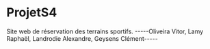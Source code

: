 # ProjetS4
Site web de réservation des terrains sportifs.  -----Oliveira Vitor, Lamy Raphaël, Landrodie Alexandre, Geysens Clément-----
